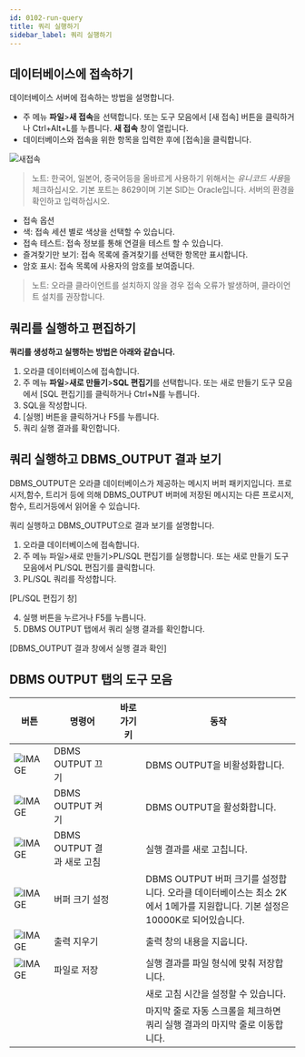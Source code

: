 ```yaml
---
id: 0102-run-query
title: 쿼리 실행하기
sidebar_label: 쿼리 실행하기
---
```



## 데이터베이스에 접속하기

데이터베이스 서버에 접속하는 방법을 설명합니다.

- 주 메뉴 **파일**>**새 접속**을 선택합니다. 또는 도구 모음에서 [새 접속] 버튼을 클릭하거나 Ctrl+Alt+L를 누릅니다. **새 접속** 창이 열립니다.
- 데이터베이스와 접속을 위한 항목을 입력한 후에 [접속]을 클릭합니다.

![새접속](https://s3.ap-northeast-2.amazonaws.com/sqlgate-manual-content/C0DC7094EF271F7BC9CA82FBEAFFDCB2.jpg)

> 노트: 한국어, 일본어, 중국어등을 올바르게 사용하기 위해서는 *유니코드 사용*을 체크하십시오. 기본 포트는 8629이며 기본 SID는 Oracle입니다. 서버의 환경을 확인하고 입력하십시오.

- 접속 옵션
- 색: 접속 세션 별로 색상을 선택할 수 있습니다.
- 접속 테스트: 접속 정보를 통해 연결을 테스트 할 수 있습니다.
- 즐겨찾기만 보기: 접속 목록에 즐겨찾기를 선택한 항목만 표시합니다.
- 암호 표시: 접속 목록에 사용자의 암호를 보여줍니다.
> 노트: 오라클 클라이언트를 설치하지 않을 경우 접속 오류가 발생하며, 클라이언트 설치를 권장합니다.

## 쿼리를 실행하고 편집하기

**쿼리를 생성하고 실행하는 방법은 아래와 같습니다.**
1. 오라클 데이터베이스에 접속합니다.
2. 주 메뉴 **파일**>**새로 만들기**>**SQL 편집기**를 선택합니다. 또는 새로 만들기 도구 모음에서 [SQL 편집기]를 클릭하거나 Ctrl+N를 누릅니다.
3. SQL을 작성합니다.
4. [실행] 버튼을 클릭하거나 F5를 누릅니다.
5. 쿼리 실행 결과를 확인합니다.


## 쿼리 실행하고 DBMS_OUTPUT 결과 보기

DBMS_OUTPUT은 오라클 데이터베이스가 제공하는 메시지 버퍼 패키지입니다. 
프로시저,함수, 트리거 등에 의해 DBMS_OUTPUT 버퍼에 저장된 메시지는 다른 프로시저,함수, 트리거등에서 읽어올 수 있습니다.

쿼리 실행하고 DBMS_OUTPUT으로 결과 보기를 설명합니다.

1. 오라클 데이터베이스에 접속합니다.
2. 주 메뉴 파일>새로 만들기>PL/SQL 편집기를 실행합니다. 또는 새로 만들기 도구 모음에서 PL/SQL 편집기를 클릭합니다.
3. PL/SQL 쿼리를 작성합니다.

[PL/SQL 편집기 창]

4. 실행 버튼을 누르거나 F5를 누릅니다.
5. DBMS OUTPUT 탭에서 쿼리 실행 결과를 확인합니다.

[DBMS_OUTPUT 결과 창에서 실행 결과 확인]


## DBMS OUTPUT 탭의 도구 모음

| 버튼 | 명령어 | 바로 가기 키 | 동작 |
| --- | --- | --- | --- |
| ![IMAGE](https://s3.ap-northeast-2.amazonaws.com/sqlgate-manual-content/24C27D09F0BD97C9A95474DBCF858A10.jpg) | DBMS OUTPUT 끄기| | DBMS OUTPUT을 비활성화합니다. |
| ![IMAGE](https://s3.ap-northeast-2.amazonaws.com/sqlgate-manual-content/4A5C96A673660B4FFCE1C49D2D740273.jpg)| DBMS OUTPUT 켜기| | DBMS OUTPUT을 활성화합니다. |
| ![IMAGE](https://s3.ap-northeast-2.amazonaws.com/sqlgate-manual-content/7769FBA2E28842B9ED0E7AB9BCDCB381.jpg) | DBMS OUTPUT 결과 새로 고침| | 실행 결과를 새로 고칩니다. |
| ![IMAGE](https://s3.ap-northeast-2.amazonaws.com/sqlgate-manual-content/6E81E9E388839D0E0FD5E3B0DC6BBAD7.jpg) | 버퍼 크기 설정| | DBMS OUTPUT 버퍼 크기를 설정합니다. 오라클 데이터베이스는 최소 2K에서 1메가를 지원합니다. 기본 설정은 10000K로 되어있습니다.|
| ![IMAGE](https://s3.ap-northeast-2.amazonaws.com/sqlgate-manual-content/06D79AC3E46F1C8F152ED5D0058B6A15.jpg) | 출력 지우기| | 출력 창의 내용을 지웁니다.|
| ![IMAGE](https://s3.ap-northeast-2.amazonaws.com/sqlgate-manual-content/B4E338254BC06D0D6A587D6E6F16522F.jpg) | 파일로 저장| | 실행 결과를 파일 형식에 맞춰 저장합니다. |
| | | | 새로 고침 시간을 설정할 수 있습니다. |
| | | | 마지막 줄로 자동 스크롤을 체크하면 쿼리 실행 결과의 마지막 줄로 이동합니다. |